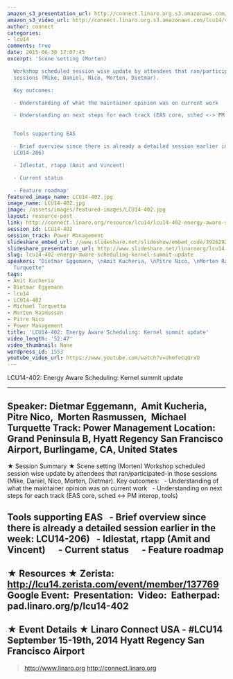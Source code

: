 ```yaml
---
amazon_s3_presentation_url: http://connect.linaro.org.s3.amazonaws.com/hkg15/Videos/09-18-Thursday/LCU14-402.pdf
amazon_s3_video_url: http://connect.linaro.org.s3.amazonaws.com/lcu14/videos/09-18-Thursday/LCU14-402-+Energy+Aware+Scheduling-+Kernel+summit+update.mp4
author: connect
categories:
- lcu14
comments: true
date: 2015-06-30 17:07:45
excerpt: 'Scene setting (Morten)

  Workshop scheduled session wise update by attendees that ran/participated-in those
  sessions (Mike, Daniel, Nico, Morten, Dietmar).

  Key outcomes:

  - Understanding of what the maintainer opinion was on current work

  - Understanding on next steps for each track (EAS core, sched <-> PM interop, tools)


  Tools supporting EAS

  - Brief overview since there is already a detailed session earlier in the week:
  LCU14-206)

  - Idlestat, rtapp (Amit and Vincent)

  - Current status

  - Feature roadmap'
featured_image_name: LCU14-402.jpg
image_name: LCU14-402.jpg
image: /assets/images/featured-images/LCU14-402.jpg
layout: resource-post
link: http://connect.linaro.org/resource/lcu14/lcu14-402-energy-aware-scheduling-kernel-summit-update/
session_id: LCU14-402
session_track: Power Management
slideshare_embed_url: //www.slideshare.net/slideshow/embed_code/39262924
slideshare_presentation_url: http://www.slideshare.net/linaroorg/lcu14-402-kernel-summitupdatefinal-39262924
slug: lcu14-402-energy-aware-scheduling-kernel-summit-update
speakers: "Dietmar Eggemann, \nAmit Kucheria, \nPitre Nico, \nMorten Rasmussen, \nMichael
  Turquette"
tags:
- Amit Kucheria
- Dietmar Eggemann
- lcu14
- LCU14-402
- Michael Turquette
- Morten Rasmussen
- Pitre Nico
- Power Management
title: 'LCU14-402: Energy Aware Scheduling: Kernel summit update'
video_length: '52:47'
video_thumbnail: None
wordpress_id: 1553
youtube_video_url: https://www.youtube.com/watch?v=UhmfeCqQrxU
---
```


LCU14-402: Energy Aware Scheduling: Kernel summit update

---------------------------------------------------

Speaker: Dietmar Eggemann, 
Amit Kucheria, 
Pitre Nico, 
Morten Rasmussen, 
Michael Turquette
Track: Power Management
Location: Grand Peninsula B, Hyatt Regency San Francisco Airport, Burlingame, CA, United States
---------------------------------------------------

★ Session Summary ★
Scene setting (Morten)
Workshop scheduled session wise update by attendees that ran/participated-in those sessions (Mike, Daniel, Nico, Morten, Dietmar).
Key outcomes:
  - Understanding of what the maintainer opinion was on current work
  - Understanding on next steps for each track (EAS core, sched <-> PM interop, tools)

Tools supporting EAS
  - Brief overview since there is already a detailed session earlier in the week: LCU14-206)
  - Idlestat, rtapp (Amit and Vincent)
     - Current status
     - Feature roadmap
---------------------------------------------------

★ Resources ★
Zerista: http://lcu14.zerista.com/event/member/137769
Google Event: 
Presentation: 
Video: 
Eatherpad: pad.linaro.org/p/lcu14-402
---------------------------------------------------

★ Event Details ★
Linaro Connect USA - #LCU14
September 15-19th, 2014
Hyatt Regency San Francisco Airport
---------------------------------------------------

> http://www.linaro.org
> http://connect.linaro.org
